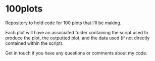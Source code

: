 # 100plots
Repository to hold code for 100 plots that I'll be making.


Each plot will have an associated folder containing the script used to produce the plot, the outputted plot, and the data used (if not directly contained within the script). 

Get in touch if you have any questions or comments about my code. 
